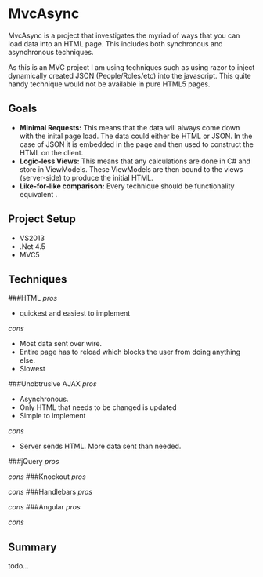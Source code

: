 MvcAsync
========

MvcAsync is a project that investigates the myriad of ways that you can load data into an HTML page.  This includes both synchronous and asynchronous techniques.

As this is an MVC project I am using techniques such as using razor to inject dynamically created JSON (People/Roles/etc) into the javascript.  This quite handy technique would not be available in pure HTML5 pages.

Goals
-----
* **Minimal Requests:** This means that the data will always come down with the inital page load. The data could either be HTML or JSON.  In the case of JSON it is embedded in the page and then used to construct the HTML on the client.
* **Logic-less Views:** This means that any calculations are done in C# and store in ViewModels.  These ViewModels are then bound to the views (server-side) to produce the initial HTML.
* **Like-for-like comparison:** Every technique should be functionality equivalent .

Project Setup
-------------
- VS2013
- .Net 4.5
- MVC5

Techniques
----------

###HTML
*pros*

- quickest and easiest to implement

*cons*

- Most data sent over wire.
- Entire page has to reload which blocks the user from doing anything else.
- Slowest

###Unobtrusive AJAX
*pros*

- Asynchronous.
- Only HTML that needs to be changed is updated
- Simple to implement

*cons*
- Server sends HTML.  More data sent than needed.

###jQuery
*pros*

*cons*
###Knockout
*pros*

*cons*
###Handlebars
*pros*

*cons*
###Angular
*pros*

*cons*

Summary
-------
todo...
